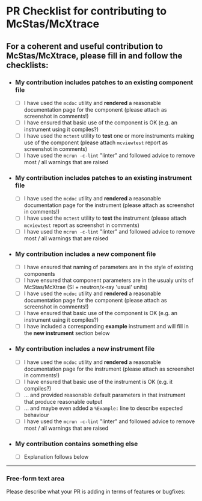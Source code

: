# PR Checklist for contributing to McStas/McXtrace
## For a coherent and useful contribution to McStas/McXtrace, please fill in and follow the checklists:
* ### My contribution includes patches to an **existing component** file
  * [ ] I have used the `mcdoc` utility and **rendered** a reasonable documentation page for the component (please attach as screenshot in comments!)
  * [ ] I have ensured that basic use of the component is OK (e.g. an instrument using it compiles?)
  * [ ] I have used the `mctest` utility to **test** one or more instruments making use of the component (please attach `mcviewtest` report as screenshot in comments)
  * [ ] I have used the `mcrun -c-lint` "linter" and followed advice to remove most / all warnings that are raised
* ### My contribution includes patches to an **existing** instrument file
  * [ ] I have used the `mcdoc` utility and **rendered** a reasonable documentation page for the instrument (please attach as screenshot in comments!)
  * [ ] I have used the `mctest` utility to **test** the instrument (please attach `mcviewtest` report as screenshot in comments)
  * [ ] I have used the `mcrun -c-lint` "linter" and followed advice to remove most / all warnings that are raised
* ### My contribution includes a **new component** file
  * [ ] I have ensured that naming of parameters are in the style of existing components
  * [ ] I have ensured that component parameters are in the usualy units of McStas/McXtrae (SI + neutron/x-ray 'usual' units)
  * [ ] I have used the `mcdoc` utility and **rendered** a reasonable documentation page for the component (please attach as screenshot in comments!)
  * [ ] I have ensured that basic use of the component is OK (e.g. an instrument using it compiles?)
  * [ ] I have included a corresponding **example** instrument and will fill in the **new instrument** section below
* ### My contribution includes a **new instrument** file
  * [ ] I have used the `mcdoc` utility and **rendered** a reasonable documentation page for the instrument (please attach as screenshot in comments!)
  * [ ] I have ensured that basic use of the instrument is OK (e.g. it compiles?)
  * [ ] ... and provided reasonable default parameters in that instrument that produce reasonable output
  * [ ] ... and maybe even added a `%Example:` line to describe expected behaviour
  * [ ] I have used the `mcrun -c-lint` "linter" and followed advice to remove most / all warnings that are raised
* ### My contribution contains something else
  * [ ] Explanation follows below
 
--------------
### Free-form text area
Please describe what your PR is adding in terms of features or bugfixes:
